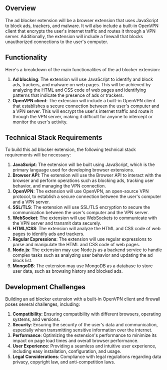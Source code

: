 Overview
--------

The ad blocker extension will be a browser extension that uses JavaScript to block ads, trackers, and malware. It will also include a built-in OpenVPN client that encrypts the user's internet traffic and routes it through a VPN server. Additionally, the extension will include a firewall that blocks unauthorized connections to the user's computer.

Functionality
-------------

Here's a breakdown of the main functionalities of the ad blocker extension:

1. **Ad blocking**: The extension will use JavaScript to identify and block ads, trackers, and malware on web pages. This will be achieved by analyzing the HTML and CSS code of web pages and identifying patterns that indicate the presence of ads or trackers.
2. **OpenVPN client**: The extension will include a built-in OpenVPN client that establishes a secure connection between the user's computer and a VPN server. This will encrypt the user's internet traffic and route it through the VPN server, making it difficult for anyone to intercept or monitor the user's activity.

Technical Stack Requirements
--------------------------

To build this ad blocker extension, the following technical stack requirements will be necessary:

1. **JavaScript**: The extension will be built using JavaScript, which is the primary language used for developing browser extensions.
2. **Browser API**: The extension will use the Browser API to interact with the browser and perform operations such as blocking ads, tracking user behavior, and managing the VPN connection.
3. **OpenVPN**: The extension will use OpenVPN, an open-source VPN protocol, to establish a secure connection between the user's computer and a VPN server.
4. **SSL/TLS**: The extension will use SSL/TLS encryption to secure the communication between the user's computer and the VPN server.
5. **WebSocket**: The extension will use WebSockets to communicate with the VPN server and transmit data securely.
6. **HTML/CSS**: The extension will analyze the HTML and CSS code of web pages to identify ads and trackers.
7. **Regular Expressions**: The extension will use regular expressions to parse and manipulate the HTML and CSS code of web pages.
8. **Node.js**: The extension may use Node.js as a backend service to handle complex tasks such as analyzing user behavior and updating the ad block list.
9. **MongoDB**: The extension may use MongoDB as a database to store user data, such as browsing history and blocked ads.

Development Challenges
----------------------

Building an ad blocker extension with a built-in OpenVPN client and firewall poses several challenges, including:

1. **Compatibility**: Ensuring compatibility with different browsers, operating systems, and versions.
2. **Security**: Ensuring the security of the user's data and communication, especially when transmitting sensitive information over the internet.
3. **Performance**: Optimizing the extension's performance to minimize its impact on page load times and overall browser performance.
4. **User Experience**: Providing a seamless and intuitive user experience, including easy installation, configuration, and usage.
5. **Legal Considerations**: Compliance with legal regulations regarding data privacy, copyright law, and anti-competition laws.
